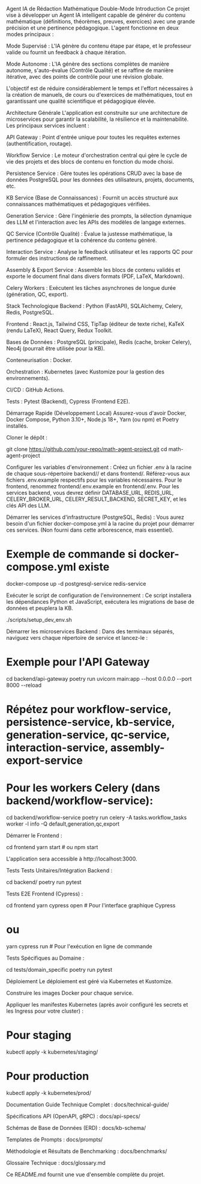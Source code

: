 Agent IA de Rédaction Mathématique Double-Mode
Introduction
Ce projet vise à développer un Agent IA intelligent capable de générer du contenu mathématique (définitions, théorèmes, preuves, exercices) avec une grande précision et une pertinence pédagogique. L'agent fonctionne en deux modes principaux :

Mode Supervisé : L'IA génère du contenu étape par étape, et le professeur valide ou fournit un feedback à chaque itération.

Mode Autonome : L'IA génère des sections complètes de manière autonome, s'auto-évalue (Contrôle Qualité) et se raffine de manière itérative, avec des points de contrôle pour une révision globale.

L'objectif est de réduire considérablement le temps et l'effort nécessaires à la création de manuels, de cours ou d'exercices de mathématiques, tout en garantissant une qualité scientifique et pédagogique élevée.

Architecture Générale
L'application est construite sur une architecture de microservices pour garantir la scalabilité, la résilience et la maintenabilité. Les principaux services incluent :

API Gateway : Point d'entrée unique pour toutes les requêtes externes (authentification, routage).

Workflow Service : Le moteur d'orchestration central qui gère le cycle de vie des projets et des blocs de contenu en fonction du mode choisi.

Persistence Service : Gère toutes les opérations CRUD avec la base de données PostgreSQL pour les données des utilisateurs, projets, documents, etc.

KB Service (Base de Connaissances) : Fournit un accès structuré aux connaissances mathématiques et pédagogiques vérifiées.

Generation Service : Gère l'ingénierie des prompts, la sélection dynamique des LLM et l'interaction avec les APIs des modèles de langage externes.

QC Service (Contrôle Qualité) : Évalue la justesse mathématique, la pertinence pédagogique et la cohérence du contenu généré.

Interaction Service : Analyse le feedback utilisateur et les rapports QC pour formuler des instructions de raffinement.

Assembly & Export Service : Assemble les blocs de contenu validés et exporte le document final dans divers formats (PDF, LaTeX, Markdown).

Celery Workers : Exécutent les tâches asynchrones de longue durée (génération, QC, export).

Stack Technologique
Backend : Python (FastAPI), SQLAlchemy, Celery, Redis, PostgreSQL.

Frontend : React.js, Tailwind CSS, TipTap (éditeur de texte riche), KaTeX (rendu LaTeX), React Query, Redux Toolkit.

Bases de Données : PostgreSQL (principale), Redis (cache, broker Celery), Neo4j (pourrait être utilisée pour la KB).

Conteneurisation : Docker.

Orchestration : Kubernetes (avec Kustomize pour la gestion des environnements).

CI/CD : GitHub Actions.

Tests : Pytest (Backend), Cypress (Frontend E2E).

Démarrage Rapide (Développement Local)
Assurez-vous d'avoir Docker, Docker Compose, Python 3.10+, Node.js 18+, Yarn (ou npm) et Poetry installés.

Cloner le dépôt :

git clone https://github.com/your-repo/math-agent-project.git
cd math-agent-project

Configurer les variables d'environnement :
Créez un fichier .env à la racine de chaque sous-répertoire backend/<service-name>/ et dans frontend/.
Référez-vous aux fichiers .env.example respectifs pour les variables nécessaires.
Pour le frontend, renommez frontend/.env.example en frontend/.env.
Pour les services backend, vous devrez définir DATABASE_URL, REDIS_URL, CELERY_BROKER_URL, CELERY_RESULT_BACKEND, SECRET_KEY, et les clés API des LLM.

Démarrer les services d'infrastructure (PostgreSQL, Redis) :
Vous aurez besoin d'un fichier docker-compose.yml à la racine du projet pour démarrer ces services. (Non fourni dans cette arborescence, mais essentiel).

# Exemple de commande si docker-compose.yml existe
docker-compose up -d postgresql-service redis-service

Exécuter le script de configuration de l'environnement :
Ce script installera les dépendances Python et JavaScript, exécutera les migrations de base de données et peuplera la KB.

./scripts/setup_dev_env.sh

Démarrer les microservices Backend :
Dans des terminaux séparés, naviguez vers chaque répertoire de service et lancez-le :

# Exemple pour l'API Gateway
cd backend/api-gateway
poetry run uvicorn main:app --host 0.0.0.0 --port 8000 --reload

# Répétez pour workflow-service, persistence-service, kb-service, generation-service, qc-service, interaction-service, assembly-export-service
# Pour les workers Celery (dans backend/workflow-service):
cd backend/workflow-service
poetry run celery -A tasks.workflow_tasks worker -l info -Q default,generation,qc,export

Démarrer le Frontend :

cd frontend
yarn start # ou npm start

L'application sera accessible à http://localhost:3000.

Tests
Tests Unitaires/Intégration Backend :

cd backend/<service-name>
poetry run pytest

Tests E2E Frontend (Cypress) :

cd frontend
yarn cypress open # Pour l'interface graphique Cypress
# ou
yarn cypress run # Pour l'exécution en ligne de commande

Tests Spécifiques au Domaine :

cd tests/domain_specific
poetry run pytest

Déploiement
Le déploiement est géré via Kubernetes et Kustomize.

Construire les images Docker pour chaque service.

Appliquer les manifestes Kubernetes (après avoir configuré les secrets et les Ingress pour votre cluster) :

# Pour staging
kubectl apply -k kubernetes/staging/
# Pour production
kubectl apply -k kubernetes/prod/

Documentation
Guide Technique Complet : docs/technical-guide/

Spécifications API (OpenAPI, gRPC) : docs/api-specs/

Schémas de Base de Données (ERD) : docs/kb-schema/

Templates de Prompts : docs/prompts/

Méthodologie et Résultats de Benchmarking : docs/benchmarks/

Glossaire Technique : docs/glossary.md

Ce README.md fournit une vue d'ensemble complète du projet.